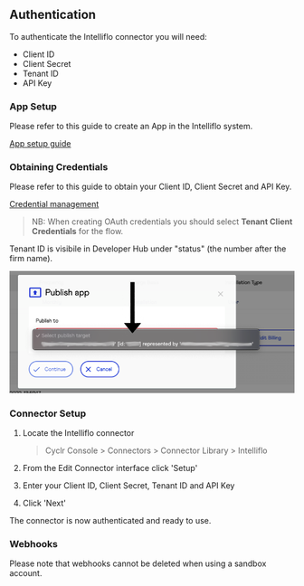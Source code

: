 
## Authentication

To authenticate the Intelliflo connector you will need:

- Client ID
- Client Secret
- Tenant ID
- API Key

### App Setup

Please refer to this guide to create an App in the Intelliflo system.

[App setup guide](https://developer.gb.intelliflo.net/docs/AppDevelopment)

### Obtaining Credentials

Please refer to this guide to obtain your Client ID, Client Secret and API Key.

[Credential management](https://developer.gb.intelliflo.net/docs/CredentialManagement)

> NB: When creating OAuth credentials you should select **Tenant Client Credentials** for the flow.

Tenant ID is visibile in Developer Hub under "status" (the number after the firm name).

![Tenant ID location](./images/tenant_id.png)


### Connector Setup

1. Locate the Intelliflo connector

   > Cyclr Console > Connectors > Connector Library > Intelliflo

2. From the Edit Connector interface click 'Setup'

3. Enter your Client ID, Client Secret, Tenant ID and API Key

4. Click 'Next'

The connector is now authenticated and ready to use.

### Webhooks
Please note that webhooks cannot be deleted when using a sandbox account.
